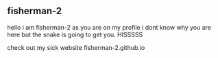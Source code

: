 ## fisherman-2
hello i am fisherman-2 as you are on my profile i dont know why you are here but the snake is going to get you. HISSSSS

check out my sick website fisherman-2.github.io
